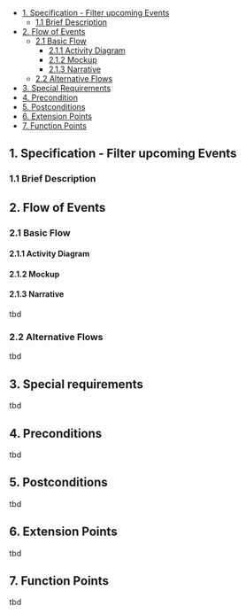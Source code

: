 - [1. Specification - Filter upcoming Events](#1-specification-view-event-details)
    - [1.1 Brief Description](#11-brief-description)
- [2. Flow of Events](#2-flow-of-events)
    - [2.1 Basic Flow](#21-basic-flow)
        - [2.1.1 Activity Diagram](#211-activity-diagram)
        - [2.1.2 Mockup](#212-mockup)
        - [2.1.3 Narrative](#213-narrative)
    - [2.2 Alternative Flows](#21-alternative-flows)
- [3. Special Requirements](#3-special-requirements)
- [4. Precondition](#4-preconditions)
- [5. Postconditions](#5-postconditions) 
- [6. Extension Points](#6-extension-points)
- [7. Function Points](#7-function-points)

## 1. Specification - Filter upcoming Events
### 1.1 Brief Description

## 2. Flow of Events

### 2.1 Basic Flow
#### 2.1.1 Activity Diagram

#### 2.1.2 Mockup

#### 2.1.3 Narrative
tbd
### 2.2 Alternative Flows
tbd
## 3. Special requirements
tbd
## 4. Preconditions
tbd
## 5. Postconditions
tbd
## 6. Extension Points
tbd
## 7. Function Points
tbd
